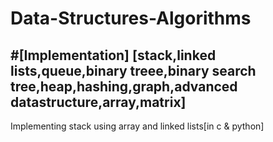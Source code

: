 # Data-Structures-Algorithms
#[Implementation]
[stack,linked lists,queue,binary treee,binary search tree,heap,hashing,graph,advanced datastructure,array,matrix]
--------------------------------------------------------------
Implementing stack using array and linked lists[in c & python]
